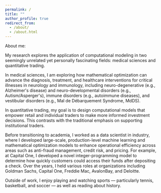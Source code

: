 ```yaml
---
permalink: /
title: ""
author_profile: true
redirect_from: 
  - /about/
  - /about.html
---
```

About me:

My research explores the application of computational modeling in two seemingly unrelated yet personally fascinating fields: medical sciences and quantitative trading.

In medical sciences, I am exploring how mathematical optimization can advance the diagnosis, treatment, and healthcare interventions for critical illnesses in neurology and immunology, including neuro-degenerative (e.g., Alzheimer's disease) and neuro-developmental disorders (e.g., Autism/Asperger's), immune disorders (e.g., autoimmune diseases), and vestibular disorders (e.g., Mal de Débarquement Syndrome, MdDS).

In quantitative trading, my goal is to design computational models that empower retail and individual traders to make more informed investment decisions. This contrasts with the traditional emphasis on supporting institutional traders.

Before transitioning to academia, I worked as a data scientist in industry, where I developed large-scale, production-level machine learning and mathematical optimization models to enhance operational efficiency across areas such as anti-fraud management, credit risk, and pricing. For example, at Capital One, I developed a novel integer-programming model to determine how quickly customers could access their funds after depositing a check. Over the years, I held various roles at organizations including Goldman Sachs, Capital One, Freddie Mac, AvalonBay, and Deloitte.

Outside of work, I enjoy playing and watching sports — particularly tennis, basketball, and soccer — as well as reading about history.
